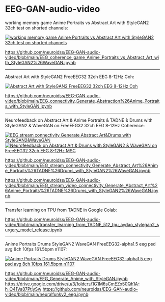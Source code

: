 # EEG-GAN-audio-video

working memory game Anime Portraits vs Abstract Art with StyleGAN2 32ch test on shorted channels:

[![working memory game Anime Portraits vs Abstract Art with StyleGAN2 32ch test on shorted channels](https://img.youtube.com/vi/d7d-J-QCVx0/0.jpg)](https://www.youtube.com/watch?v=d7d-J-QCVx0)

https://github.com/neuroidss/EEG-GAN-audio-video/blob/main/EEG_coherence_game_Anime_Portraits_vs_Abstract_Art_with_StyleGAN2%26WaveGAN.ipynb

---

Abstract Art with StyleGAN2 FreeEEG32 32ch EEG 8-12Hz Coh:

[![Abstract Art with StyleGAN2 FreeEEG32 32ch EEG 8-12Hz Coh](https://img.youtube.com/vi/Qr6EfHLD0C4/0.jpg)](https://www.youtube.com/watch?v=Qr6EfHLD0C4)

https://github.com/neuroidss/EEG-GAN-audio-video/blob/main/EEG_connectivity_Generate_Abstraction%26Anime_Portraits_with_StyleGAN.ipynb

---

Neurofeedback on Abstract Art & Anime Portraits & TADNE & Drums with StyleGAN2 & WaveGAN on FreeEEG32 32ch EEG 8-12Hz Coherence:

[![EEG stream connectivity Generate Abstract Art&Drums with StyleGAN2&WaveGAN](https://img.youtube.com/vi/-WXiATAGeJo/0.jpg)](https://www.youtube.com/watch?v=-WXiATAGeJo)
[![Neurofeedback on Abstract Art & Drums with StyleGAN2 & WaveGAN on FreeEEG32 32ch EEG 8-12Hz MSC](https://img.youtube.com/vi/MUau3ZseWYs/0.jpg)](https://www.youtube.com/watch?v=MUau3ZseWYs?t=1465)



https://github.com/neuroidss/EEG-GAN-audio-video/blob/main/EEG_stream_connectivity_Generate_Abstract_Art%26Anime_Portraits%26TADNE%26Drums_with_StyleGAN2%26WaveGAN.ipynb

https://github.com/neuroidss/EEG-GAN-audio-video/blob/main/EEG_stream_video_connectivity_Generate_Abstract_Art%26Anime_Portraits%26TADNE%26Drums_with_StyleGAN2%26WaveGAN.ipynb

---

Transfer learning on TPU from TADNE in Google Colab:

https://github.com/neuroidss/EEG-GAN-audio-video/blob/main/transfer_learning_from_TADNE_512_tpu_aydao_stylegan2_surgery_model_release.ipynb

---

Anime Portraits Drums StyleGAN2 WaveGAN FreeEEG32-alpha1.5 eeg psd avg 8ch 10fps 161.5bpm n1107:

[![Anime Portraits Drums StyleGAN2 WaveGAN FreeEEG32-alpha1.5 eeg psd avg 8ch 10fps 161.5bpm n1107](https://img.youtube.com/vi/3ViN6QzKlfk/0.jpg)](https://www.youtube.com/watch?v=3ViN6QzKlfk)

https://github.com/neuroidss/EEG-GAN-audio-video/blob/main/EEG_Generate_Anime_with_StyleGAN.ipynb
https://drive.google.com/drive/u/3/folders/1G1M6sCmEZx50Qh1A-h_O41Va87PtjySw
https://github.com/neuroidss/EEG-GAN-audio-video/blob/main/neuralfunkv2_eeg.ipynb

